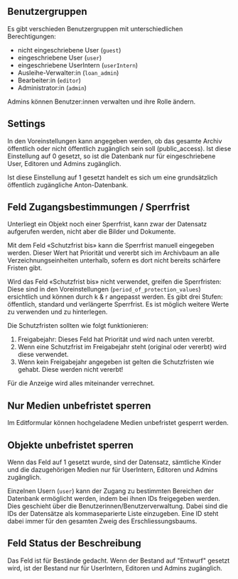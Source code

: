 ## Benutzergruppen

Es gibt verschieden Benutzergruppen mit unterschiedlichen Berechtigungen:

- nicht eingeschriebene User (`guest`)
- eingeschriebene User (`user`)
- eingeschriebene UserIntern (`userIntern`)
- Ausleihe-Verwalter:in (`loan_admin`)
- Bearbeiter:in (`editor`)
- Administrator:in (`admin`)

Admins können Benutzer:innen verwalten und ihre Rolle ändern.

## Settings

In den Voreinstellungen kann angegeben werden, ob das gesamte Archiv öffentlich oder nicht öffentlich zugänglich sein soll (public_access). Ist diese Einstellung auf 0 gesetzt, so ist die Datenbank nur für eingeschriebene User, Editoren und Admins zugänglich.

Ist diese Einstellung auf 1 gesetzt handelt es sich um eine grundsätzlich öffentlich zugängliche Anton-Datenbank.

## Feld Zugangsbestimmungen / Sperrfrist
Unterliegt ein Objekt noch einer Sperrfrist, kann zwar der Datensatz aufgerufen werden, nicht aber die Bilder und Dokumente.

Mit dem Feld «Schutzfrist bis» kann die Sperrfrist manuell eingegeben werden. Dieser Wert hat Priorität und vererbt sich im Archivbaum an alle Verzeichnungseinheiten unterhalb, sofern es dort nicht bereits schärfere Fristen gibt. 

Wird das Feld «Schutzfrist bis» nicht verwendet, greifen die Sperrfristen: Diese sind in den Voreinstellungen (`period_of_protection_values`) ersichtlich und können durch k & r angepasst werden. Es gibt drei Stufen: öffentlich, standard und verlängerte Sperrfrist. Es ist möglich weitere Werte zu verwenden und zu hinterlegen.

Die Schutzfristen sollten wie folgt funktionieren:

1. Freigabejahr: Dieses Feld hat Priorität und wird nach unten vererbt.  
2. Wenn eine Schutzfrist im Freigabejahr steht (original oder vererbt) wird diese verwendet.  
3. Wenn kein Freigabejahr angegeben ist gelten die Schutzfristen wie gehabt. Diese werden nicht vererbt!  

Für die Anzeige wird alles miteinander verrechnet. 

## Nur Medien unbefristet sperren
Im Editformular können hochgeladene Medien unbefristet gesperrt werden.

## Objekte unbefristet sperren
Wenn das Feld auf 1 gesetzt wurde, sind der Datensatz, sämtliche Kinder und die dazugehörigen Medien nur für UserIntern, Editoren und Admins zugänglich.

Einzelnen Usern (`user`) kann der Zugang zu bestimmten Bereichen der Datenbank ermöglicht werden, indem bei ihnen IDs freigegeben werden. Dies geschieht über die Benutzerinnen/Benutzerverwaltung. Dabei sind die IDs der Datensätze als kommaseparierte Liste einzugeben. Eine ID steht dabei immer für den gesamten Zweig des Erschliessungsbaums.

## Feld Status der Beschreibung
Das Feld ist für Bestände gedacht. Wenn der Bestand auf "Entwurf" gesetzt wird, ist der Bestand nur für UserIntern, Editoren und Admins zugänglich.
